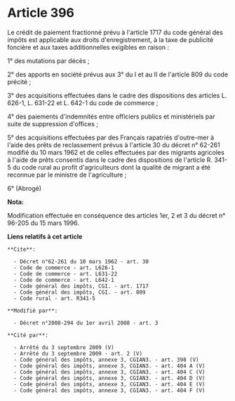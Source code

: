 # Article 396

Le crédit de paiement fractionné prévu à l'article 1717 du code général des impôts est applicable aux droits
d'enregistrement, à la taxe de publicité foncière et aux taxes additionnelles exigibles en raison :

1° des mutations par décès ;

2° des apports en société prévus aux 3° du I et au II de l'article 809 du code précité ;

3° des acquisitions effectuées dans le cadre des dispositions des articles L. 626-1, L. 631-22 et L. 642-1 du code de
commerce ;

4° des paiements d'indemnités entre officiers publics et ministériels par suite de suppression d'offices ;

5° des acquisitions effectuées par des Français rapatriés d'outre-mer à l'aide des prêts de reclassement prévus à l'article
30 du décret n° 62-261 modifié du 10 mars 1962 et de celles effectuées par des migrants agricoles à l'aide de prêts consentis
dans le cadre des dispositions de l'article R. 341-5 du code rural au profit d'agriculteurs dont la qualité de migrant a été
reconnue par le ministre de l'agriculture ;

6° (Abrogé)

**Nota:**

Modification effectuée en conséquence des articles 1er, 2 et 3 du décret n° 96-205 du 15 mars 1996.

**Liens relatifs à cet article**

	**Cite**:

	  - Décret n°62-261 du 10 mars 1962 - art. 30
	  - Code de commerce - art. L626-1
	  - Code de commerce - art. L631-22
	  - Code de commerce - art. L642-1
	  - Code général des impôts, CGI. - art. 1717
	  - Code général des impôts, CGI. - art. 809
	  - Code rural - art. R341-5

	**Modifié par**:

	  - Décret n°2008-294 du 1er avril 2008 - art. 3

	**Cité par**:

	  - Arrêté du 3 septembre 2009 (V)
	  - Arrêté du 3 septembre 2009 - art. 2 (V)
	  - Code général des impôts, annexe 3, CGIAN3. - art. 398 (V)
	  - Code général des impôts, annexe 3, CGIAN3. - art. 404 A (V)
	  - Code général des impôts, annexe 3, CGIAN3. - art. 404 C (V)
	  - Code général des impôts, annexe 3, CGIAN3. - art. 404 D (V)
	  - Code général des impôts, annexe 3, CGIAN3. - art. 404 E (V)
	  - Code général des impôts, annexe 3, CGIAN3. - art. 404 F (V)
